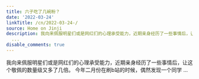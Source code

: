 ```yaml
---
title: 六子吃了几碗粉？
date: '2022-03-24'
linkTitle: /cn/2022-03-24-/
source: Home on Jinji
description: 我向来佩服明星们或是网红们的心理承受能力，近期亲身经历了一些事情后，让这个敬佩的数量级又多了几倍。 今年二月份在刷b站的时候，偶然发现一个同学
  ...
disable_comments: true
---
```

我向来佩服明星们或是网红们的心理承受能力，近期亲身经历了一些事情后，让这个敬佩的数量级又多了几倍。 今年二月份在刷b站的时候，偶然发现一个同学 ...